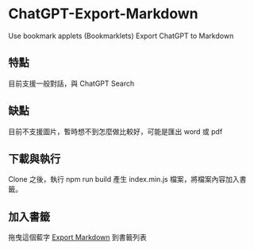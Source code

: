 # ChatGPT-Export-Markdown
Use bookmark applets (Bookmarklets) Export ChatGPT to Markdown 

## 特點
目前支援一般對話，與 ChatGPT Search

## 缺點
目前不支援圖片，暫時想不到怎麼做比較好，可能是匯出 word 或 pdf

## 下載與執行
Clone 之後，執行 npm run build 產生 index.min.js 檔案，將檔案內容加入書籤。


## 加入書籤
拖曳這個藍字 [Export Markdown](javascript%3Aalert%28%22Hello%20World%22%29) 到書籤列表
